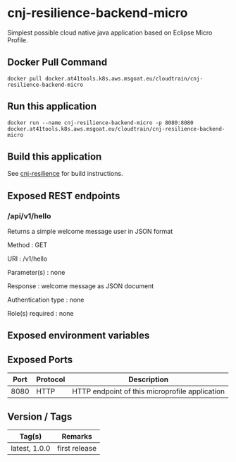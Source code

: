 # cnj-resilience-backend-micro

Simplest possible cloud native java application based on Eclipse Micro Profile.

## Docker Pull Command
`docker pull docker.at41tools.k8s.aws.msgoat.eu/cloudtrain/cnj-resilience-backend-micro`

## Run this application 

``` 
docker run --name cnj-resilience-backend-micro -p 8080:8080 docker.at41tools.k8s.aws.msgoat.eu/cloudtrain/cnj-resilience-backend-micro
```

## Build this application 

See [cnj-resilience](../README.md) for build instructions.

## Exposed REST endpoints

### /api/v1/hello

Returns a simple welcome message user in JSON format

Method
: GET

URI
: /v1/hello

Parameter(s)
: none

Response
: welcome message as JSON document

Authentication type
: none

Role(s) required
: none


## Exposed environment variables

## Exposed Ports

| Port | Protocol | Description |
| --- | --- | --- |
| 8080 | HTTP | HTTP endpoint of this microprofile application | 
 
## Version / Tags

| Tag(s) | Remarks |
| --- | --- |
| latest, 1.0.0 | first release |
